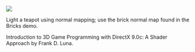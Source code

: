 [![](http://img.youtube.com/vi/6j_05zOCHew/0.jpg)](http://www.youtube.com/watch?v=6j_05zOCHew "Chapter 21 - Exercise 2 - Normal Mapped Teapot")

Light a teapot using normal mapping; use the brick normal map found in the Bricks demo.

Introduction to 3D Game Programming with DirectX 9.0c: A Shader Approach by Frank D. Luna.
